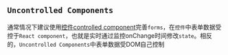 ## `Uncontrolled Components`
通常情况下建议使用[控件controlled component](./10.RefsAndDOM.md)完善`forms`，在`控件`中表单数据受控于`React component`，也就是实时通过监控onChange时间修改`state`。相反的，`Uncontrolled Components`中表单数据受DOM自己控制